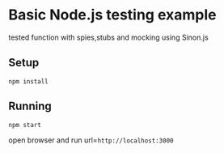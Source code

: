 # Basic Node.js testing example

tested function with spies,stubs and mocking using Sinon.js


## Setup

```
npm install
```

## Running

```
npm start
```

open browser and run url=`http://localhost:3000`
